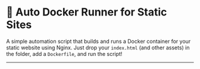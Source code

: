 # 🐳 Auto Docker Runner for Static Sites

A simple automation script that builds and runs a Docker container for your static website using Nginx. Just drop your `index.html` (and other assets) in the folder, add a `Dockerfile`, and run the script!

---
